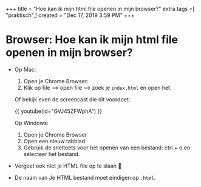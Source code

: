 +++
title = "Hoe kan ik mijn html file openen in mijn browser?"
extra.tags =[ "praktisch",]
created = "Dec 17, 2019 3:59 PM"
+++
# Browser: Hoe kan ik mijn html file openen in mijn browser?

- Op Mac:

   1. Open je Chrome Browser:
   2. Klik op file --> open file --> zoek je `index.html` en open het.

   Of bekijk even de screencast die dit voordoet:

   {{ youtube(id="GVJ45ZFWphA") }}

   Op Windows:

   1. Open je Chrome Browser
   2. Open een nieuw tabblad
   3. Gebruik de sneltoets voor het openen van een bestand: ctrl + o en
      selecteer het bestand.

- Vergeet ook niet je HTML file op te slaan 🙂 

- De naam van Je HTML bestand moet eindigen op `.html`.
